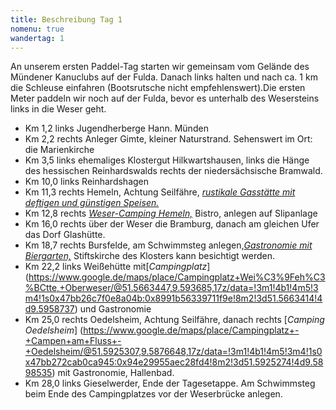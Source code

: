 ```yaml
---
title: Beschreibung Tag 1
nomenu: true
wandertag: 1
---
```


An unserem ersten Paddel-Tag starten wir gemeinsam vom Gelände des Mündener Kanuclubs auf der Fulda. Danach links halten und nach ca. 1 km die Schleuse einfahren (Bootsrutsche nicht empfehlenswert).Die ersten Meter paddeln wir noch auf der Fulda, bevor es unterhalb des Wesersteins links in die Weser geht.

- Km 1,2 links Jugendherberge Hann. Münden
- Km 2,2 rechts Anleger Gimte, kleiner Naturstrand. Sehenswert im Ort: die Marienkirche
- Km 3,5 links ehemaliges Klostergut Hilkwartshausen, links die Hänge des hessischen Reinhardswalds rechts der niedersächsische Bramwald.
- Km 10,0 links Reinhardshagen
- Km 11,3 rechts Hemeln, Achtung Seilfähre, [*rustikale Gasstätte mit deftigen und günstigen Speisen.*](https://www.google.de/maps/place/Zur+F%C3%A4hre/@51.4983293,9.6064822,15z/data=!4m5!3m4!1s0x0:0xc24403c773214600!8m2!3d51.4983293!4d9.6064822)
- Km 12,8 rechts [*Weser-Camping Hemeln,*](https://www.google.de/maps/place/Wesercamping+Hemeln/@51.5039213,9.6017653,17z/data=!3m1!4b1!4m5!3m4!1s0x47bb24577f6eea5f:0x652ba078501329f2!8m2!3d51.503918!4d9.603954) Bistro, anlegen auf Slipanlage
- Km 16,0 rechts über der Weser die Bramburg, danach am gleichen Ufer das Dorf Glashütte.
- Km 18,7 rechts Bursfelde, am Schwimmsteg anlegen,[*Gastronomie mit Biergarten,*](https://www.google.de/maps/place/Klosterm%C3%BChle/@51.5430765,9.6211909,17z/data=!3m1!4b1!4m5!3m4!1s0x47bb2681f426e8b7:0x23232668f9c4e2c4!8m2!3d51.5430732!4d9.6233796) Stiftskirche des Klosters kann besichtigt werden.
- Km 22,2 links Weißehütte mit[*Campingplatz*] (https://www.google.de/maps/place/Campingplatz+Wei%C3%9Feh%C3%BCtte,+Oberweser/@51.5663447,9.593685,17z/data=!3m1!4b1!4m5!3m4!1s0x47bb26c7f0e8a04b:0x8991b56339711f9e!8m2!3d51.5663414!4d9.5958737) und Gastronomie
- Km 25,0 rechts Oedelsheim, Achtung Seilfähre, danach rechts [*Camping Oedelsheim*] (https://www.google.de/maps/place/Campingplatz+-+Campen+am+Fluss+-+Oedelsheim/@51.5925307,9.5876648,17z/data=!3m1!4b1!4m5!3m4!1s0x47bb272cab0ca945:0x94e29955aec28fd4!8m2!3d51.5925274!4d9.5898535) mit Gastronomie, Hallenbad.
- Km 28,0 links Gieselwerder, Ende der Tagesetappe. Am Schwimmsteg beim Ende des Campingplatzes vor der Weserbrücke anlegen.
 
